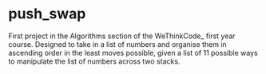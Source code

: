 # push_swap
First project in the Algorithms section of the WeThinkCode_ first year course. Designed to take in a list of numbers and 
organise them in ascending order in the least moves possible, given a list of 11 possible ways to manipulate the list of 
numbers across two stacks.
